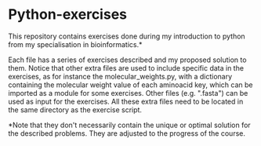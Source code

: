 # Python-exercises
This repository contains exercises done during my introduction to python from my specialisation in bioinformatics.*

Each file has a series of exercises described and my proposed solution to them. Notice that other extra files are used to include specific data in the exercises, as for instance the molecular_weights.py, with a dictionary containing the molecular weight value of each aminoacid key, which can be imported as a module for some exercises.
Other files (e.g. ".fasta") can be used as input for the exercises. 
All these extra files need to be located in the same directory as the exercise script.


*Note that they don't necessarily contain the unique or optimal solution for the described problems. They are adjusted to the progress of the course.


